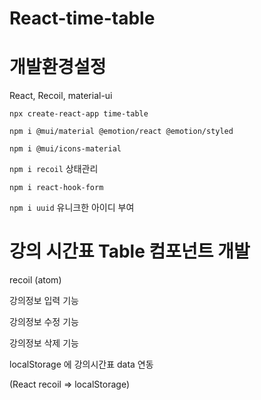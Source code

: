 # React-time-table

# 개발환경설정

React, Recoil, material-ui

`npx create-react-app time-table`

`npm i @mui/material @emotion/react @emotion/styled`

`npm i @mui/icons-material`

`npm i recoil` 상태관리

`npm i react-hook-form`

`npm i uuid` 유니크한 아이디 부여

# 강의 시간표 Table 컴포넌트 개발

recoil (atom)

강의정보 입력 기능

강의정보 수정 기능

강의정보 삭제 기능

localStorage 에 강의시간표 data 연동

(React recoil ⇒ localStorage)
